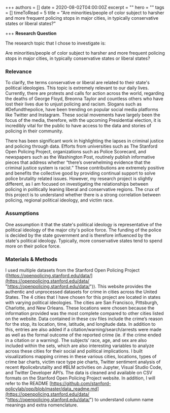 +++
authors = []
date = 2020-08-02T04:00:00Z
excerpt = ""
hero = ""
tags = []
timeToRead = 5
title = "Are minorities/people of color subject to harsher and more frequent policing stops in major cities, in typically conservative states or liberal states?"

+++
**Research Question**

The research topic that I chose to investigate is:

Are minorities/people of color subject to harsher and more frequent policing stops in major cities, in typically conservative states or liberal states?

### Relevance

To clarify, the terms conservative or liberal are related to their state's political ideologies. This topic is extremely relevant to our daily lives. Currently, there are protests and calls for action across the world, regarding the deaths of George Floyd, Breonna Taylor and countless others who have lost their lives due to unjust policing and racism. Slogans such as #Defundthepolice, have been trending on popular social media platforms like Twitter and Instagram. These social movements have largely been the focus of the media, therefore, with the upcoming Presidential election, it is incredibly vital for the public to have access to the data and stories of policing in their community.

There has been significant work in highlighting the lapses in criminal justice and policing through data. Efforts from universities such as The Stanford Open Policing Project, organizations such as Police Scorecard, and newspapers such as the Washington Post, routinely publish informative pieces that address whether “there’s overwhelming evidence that the criminal justice system is racist.” These contributions are extremely positive and benefits the collective good by providing continual support to solve police brutality related issues. However, my research project is slightly different, as I am focused on investigating the relationships between policing in politically leaning liberal and conservative regions. The crux of this project is to understand whether there is a strong correlation between policing, regional political ideology, and victim race.

### Assumptions

One assumption it that the state's political ideology is representative of the political ideology of the major city's police force. The funding of the police is decided by the state government and is therefore influenced by the state's political ideology. Typically, more conservative states tend to spend more on their police force.

### Materials & Methods

I used multiple datasets from the Stanford Open Policing Project ([https://openpolicing.stanford.edu/data/](https://openpolicing.stanford.edu/data/ "https://openpolicing.stanford.edu/data/")). This website provides the authentic and unprocessed datasets for crime in cities across the United States. The 4 cities that I have chosen for this project are located in states with varying political ideologies. The cities are San Francisco, Pittsburgh, Charlotte, and New Orleans. These locations were chosen because the information provided was the most complete compared to other cities listed on the website. Data contained in these csv files include the crime’s reason for the stop, its location, time, latitude, and longitude data. In addition to this, entries are also added if a citation/warning/search/arrests were made as well as the formal outcome of the reported crime (ie. if the crime ended in a citation or a warning). The subjects’ race, age, and sex are also included within the sets, which are also interesting variables to analyze across these cities for their social and political implications. I built visualizations mapping crimes in these various cities, locations, types of crime bar charts, victim race type pie charts, Twitter sentiment analysis of recent #policebrutality and #BLM activities on Jupyter, Visual Studio Code, and Twitter Developer API’s. The data is cleaned and available on CSV formats on the Stanford Open Policing Project website. In addition, I will refer to the README [https://github.com/stanford-policylab/opp/blob/master/data_readme.md](https://openpolicing.stanford.edu/data/ "https://openpolicing.stanford.edu/data/") to understand column name meanings and extra nomenclature.